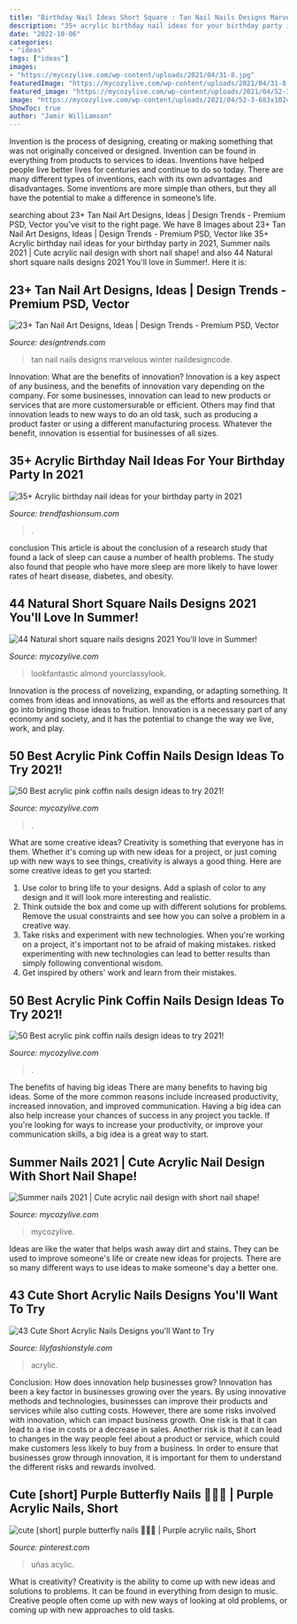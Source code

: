 ```yaml
---
title: "Birthday Nail Ideas Short Square : Tan Nail Nails Designs Marvelous Winter Naildesigncode"
description: "35+ acrylic birthday nail ideas for your birthday party in 2021"
date: "2022-10-06"
categories:
- "ideas"
tags: ["ideas"]
images:
- "https://mycozylive.com/wp-content/uploads/2021/04/31-8.jpg"
featuredImage: "https://mycozylive.com/wp-content/uploads/2021/04/31-8.jpg"
featured_image: "https://mycozylive.com/wp-content/uploads/2021/04/52-3-683x1024.jpg"
image: "https://mycozylive.com/wp-content/uploads/2021/04/52-3-683x1024.jpg"
ShowToc: true
author: "Jamir Williamson"
---
```



Invention is the process of designing, creating or making something that was not originally conceived or designed. Invention can be found in everything from products to services to ideas. Inventions have helped people live better lives for centuries and continue to do so today. There are many different types of inventions, each with its own advantages and disadvantages. Some inventions are more simple than others, but they all have the potential to make a difference in someone’s life.

	

		
searching about 23+ Tan Nail Art Designs, Ideas | Design Trends - Premium PSD, Vector you've visit to the right page. We have 8 Images about 23+ Tan Nail Art Designs, Ideas | Design Trends - Premium PSD, Vector like 35+ Acrylic birthday nail ideas for your birthday party in 2021, Summer nails 2021 | Cute acrylic nail design with short nail shape! and also 44 Natural short square nails designs 2021 You&#039;ll love in Summer!. Here it is:
		
    
## 23+ Tan Nail Art Designs, Ideas | Design Trends - Premium PSD, Vector

<img loading=lazy src="https://images.designtrends.com/wp-content/uploads/2016/03/30114524/Marvelous-Tan-Nail-Design.jpg" onerror="this.onerror=null;this.src='https://tse3.mm.bing.net/th?id=OIP.B4l9pwsmxWo_nZ5jkZEEyAHaHa&amp;pid=15.1';" alt="23+ Tan Nail Art Designs, Ideas | Design Trends - Premium PSD, Vector">

_Source: designtrends.com_

>tan nail nails designs marvelous winter naildesigncode. 

	

Innovation: What are the benefits of innovation?
Innovation is a key aspect of any business, and the benefits of innovation vary depending on the company. For some businesses, innovation can lead to new products or services that are more customersurable or efficient. Others may find that innovation leads to new ways to do an old task, such as producing a product faster or using a different manufacturing process. Whatever the benefit, innovation is essential for businesses of all sizes.

    
## 35+ Acrylic Birthday Nail Ideas For Your Birthday Party In 2021

<img loading=lazy src="https://trendfashionsum.com/wp-content/uploads/2021/05/7-17.jpg" onerror="this.onerror=null;this.src='https://tse3.mm.bing.net/th?id=OIP.KA5JJDh7JcCPyIU6v7pzBgHaLH&amp;pid=15.1';" alt="35+ Acrylic birthday nail ideas for your birthday party in 2021">

_Source: trendfashionsum.com_

>. 

	

conclusion
This article is about the conclusion of a research study that found a lack of sleep can cause a number of health problems. The study also found that people who have more sleep are more likely to have lower rates of heart disease, diabetes, and obesity.

    
## 44 Natural Short Square Nails Designs 2021 You&#039;ll Love In Summer!

<img loading=lazy src="https://mycozylive.com/wp-content/uploads/2021/04/31-8.jpg" onerror="this.onerror=null;this.src='https://tse3.mm.bing.net/th?id=OIP.ELLcvNNz3AQ5sj9rNi4FVwHaLH&amp;pid=15.1';" alt="44 Natural short square nails designs 2021 You&#039;ll love in Summer!">

_Source: mycozylive.com_

>lookfantastic almond yourclassylook. 

	

Innovation is the process of novelizing, expanding, or adapting something. It comes from ideas and innovations, as well as the efforts and resources that go into bringing those ideas to fruition. Innovation is a necessary part of any economy and society, and it has the potential to change the way we live, work, and play.

    
## 50 Best Acrylic Pink Coffin Nails Design Ideas To Try 2021!

<img loading=lazy src="https://mycozylive.com/wp-content/uploads/2021/04/52-3-683x1024.jpg" onerror="this.onerror=null;this.src='https://tse4.mm.bing.net/th?id=OIP._Ly8wohiRB1wJieF-Mg5AAHaLG&amp;pid=15.1';" alt="50 Best acrylic pink coffin nails design ideas to try 2021!">

_Source: mycozylive.com_

>. 

	

What are some creative ideas?
Creativity is something that everyone has in them. Whether it's coming up with new ideas for a project, or just coming up with new ways to see things, creativity is always a good thing. Here are some creative ideas to get you started: 
1) Use color to bring life to your designs. Add a splash of color to any design and it will look more interesting and realistic. 
2) Think outside the box and come up with different solutions for problems. Remove the usual constraints and see how you can solve a problem in a creative way. 
3) Take risks and experiment with new technologies. When you're working on a project, it's important not to be afraid of making mistakes. risked experimenting with new technologies can lead to better results than simply following conventional wisdom. 
4) Get inspired by others' work and learn from their mistakes.

    
## 50 Best Acrylic Pink Coffin Nails Design Ideas To Try 2021!

<img loading=lazy src="https://mycozylive.com/wp-content/uploads/2021/04/8-13-768x1152.jpg" onerror="this.onerror=null;this.src='https://tse4.mm.bing.net/th?id=OIP.zzpectBc6yqa6dZ7nhea9gHaLH&amp;pid=15.1';" alt="50 Best acrylic pink coffin nails design ideas to try 2021!">

_Source: mycozylive.com_

>. 

	

The benefits of having big ideas
There are many benefits to having big ideas. Some of the more common reasons include increased productivity, increased innovation, and improved communication. Having a big idea can also help increase your chances of success in any project you tackle. If you're looking for ways to increase your productivity, or improve your communication skills, a big idea is a great way to start.

    
## Summer Nails 2021 | Cute Acrylic Nail Design With Short Nail Shape!

<img loading=lazy src="https://mycozylive.com/wp-content/uploads/2021/04/15-683x1024.jpg" onerror="this.onerror=null;this.src='https://tse1.mm.bing.net/th?id=OIP.coEJCgv0PTASfnc55FHlHAHaLG&amp;pid=15.1';" alt="Summer nails 2021 | Cute acrylic nail design with short nail shape!">

_Source: mycozylive.com_

>mycozylive. 

	

Ideas are like the water that helps wash away dirt and stains. They can be used to improve someone's life or create new ideas for projects. There are so many different ways to use ideas to make someone's day a better one.

    
## 43 Cute Short Acrylic Nails Designs You&#039;ll Want To Try

<img loading=lazy src="https://lilyfashionstyle.com/wp-content/uploads/2021/05/3-7-683x1024.jpg" onerror="this.onerror=null;this.src='https://tse4.mm.bing.net/th?id=OIP.Ic5nOi803xD9TYzIVerRyQHaLG&amp;pid=15.1';" alt="43 Cute Short Acrylic Nails Designs you&#039;ll Want to Try">

_Source: lilyfashionstyle.com_

>acrylic. 

	

Conclusion: How does innovation help businesses grow?
Innovation has been a key factor in businesses growing over the years. By using innovative methods and technologies, businesses can improve their products and services while also cutting costs. However, there are some risks involved with innovation, which can impact business growth. One risk is that it can lead to a rise in costs or a decrease in sales. Another risk is that it can lead to changes in the way people feel about a product or service, which could make customers less likely to buy from a business. In order to ensure that businesses grow through innovation, it is important for them to understand the different risks and rewards involved.

    
## Cute [short] Purple Butterfly Nails 🥺🦋💜 | Purple Acrylic Nails, Short

<img loading=lazy src="https://i.pinimg.com/736x/aa/2c/7b/aa2c7b26adec605d57bc9bf2c42b81fd.jpg" onerror="this.onerror=null;this.src='https://tse1.mm.bing.net/th?id=OIP.zFQnBSQmu1i-mfBmqMJH5gHaJ3&amp;pid=15.1';" alt="cute [short] purple butterfly nails 🥺🦋💜 | Purple acrylic nails, Short">

_Source: pinterest.com_

>uñas acylic. 

	

What is creativity?
Creativity is the ability to come up with new ideas and solutions to problems. It can be found in everything from design to music. Creative people often come up with new ways of looking at old problems, or coming up with new approaches to old tasks.

